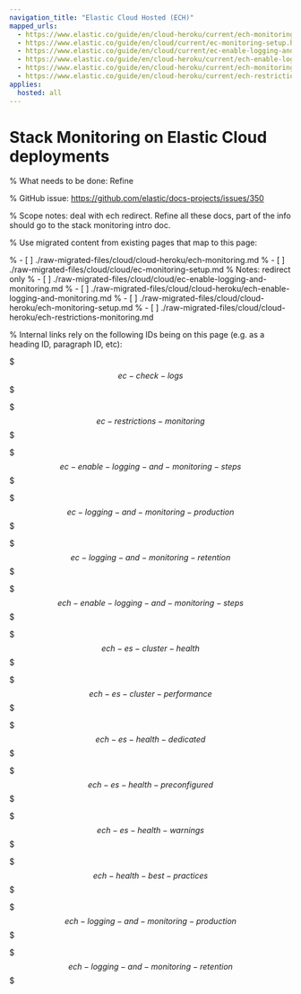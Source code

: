 ```yaml
---
navigation_title: "Elastic Cloud Hosted (ECH)"
mapped_urls:
  - https://www.elastic.co/guide/en/cloud-heroku/current/ech-monitoring.html
  - https://www.elastic.co/guide/en/cloud/current/ec-monitoring-setup.html
  - https://www.elastic.co/guide/en/cloud/current/ec-enable-logging-and-monitoring.html
  - https://www.elastic.co/guide/en/cloud-heroku/current/ech-enable-logging-and-monitoring.html
  - https://www.elastic.co/guide/en/cloud-heroku/current/ech-monitoring-setup.html
  - https://www.elastic.co/guide/en/cloud-heroku/current/ech-restrictions-monitoring.html
applies:
  hosted: all
---
```


# Stack Monitoring on Elastic Cloud deployments

% What needs to be done: Refine

% GitHub issue: https://github.com/elastic/docs-projects/issues/350

% Scope notes: deal with ech redirect. Refine all these docs, part of the info should go to the stack monitoring intro doc.

% Use migrated content from existing pages that map to this page:

% - [ ] ./raw-migrated-files/cloud/cloud-heroku/ech-monitoring.md
% - [ ] ./raw-migrated-files/cloud/cloud/ec-monitoring-setup.md
%      Notes: redirect only
% - [ ] ./raw-migrated-files/cloud/cloud/ec-enable-logging-and-monitoring.md
% - [ ] ./raw-migrated-files/cloud/cloud-heroku/ech-enable-logging-and-monitoring.md
% - [ ] ./raw-migrated-files/cloud/cloud-heroku/ech-monitoring-setup.md
% - [ ] ./raw-migrated-files/cloud/cloud-heroku/ech-restrictions-monitoring.md

% Internal links rely on the following IDs being on this page (e.g. as a heading ID, paragraph ID, etc):

$$$ec-check-logs$$$

$$$ec-restrictions-monitoring$$$

$$$ec-enable-logging-and-monitoring-steps$$$

$$$ec-logging-and-monitoring-production$$$

$$$ec-logging-and-monitoring-retention$$$

$$$ech-enable-logging-and-monitoring-steps$$$

$$$ech-es-cluster-health$$$

$$$ech-es-cluster-performance$$$

$$$ech-es-health-dedicated$$$

$$$ech-es-health-preconfigured$$$

$$$ech-es-health-warnings$$$

$$$ech-health-best-practices$$$

$$$ech-logging-and-monitoring-production$$$

$$$ech-logging-and-monitoring-retention$$$